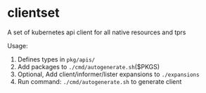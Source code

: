 # clientset
A set of kubernetes api client for all native resources and tprs

Usage:

1. Defines types in `pkg/apis/`
2. Add packages to `./cmd/autogenerate.sh`($PKGS)
3. Optional, Add client/informer/lister expansions to `./expansions`
4. Run command: `./cmd/autogenerate.sh` to generate client
